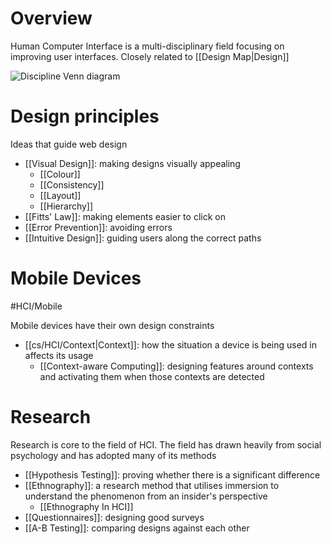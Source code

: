 # Overview
Human Computer Interface is a multi-disciplinary field focusing on improving user interfaces. Closely related to [[Design Map|Design]]

![Discipline Venn diagram](https://aelaschool.com/wp-content/uploads/2023/03/Human-ComputerInteractionEverythingYouNeedToKnow_Imagem1_d051c2827e0b0d6ca172ec6387e76a24_800.png)

# Design principles
Ideas that guide web design

- [[Visual Design]]: making designs visually appealing
	- [[Colour]]
	- [[Consistency]]
	- [[Layout]]
	- [[Hierarchy]]
- [[Fitts' Law]]: making elements easier to click on
- [[Error Prevention]]: avoiding errors
- [[Intuitive Design]]: guiding users along the correct paths
# Mobile Devices
#HCI/Mobile

Mobile devices have their own design constraints

- [[cs/HCI/Context|Context]]: how the situation a device is being used in affects its usage
	- [[Context-aware Computing]]: designing features around contexts and activating them when those contexts are detected

# Research
Research is core to the field of HCI. The field has drawn heavily from social psychology and has adopted many of its methods

- [[Hypothesis Testing]]: proving whether there is a significant difference
- [[Ethnography]]: a research method that utilises immersion to understand the phenomenon from an insider's perspective
	- [[Ethnography In HCI]]
- [[Questionnaires]]: designing good surveys
- [[A-B Testing]]: comparing designs against each other